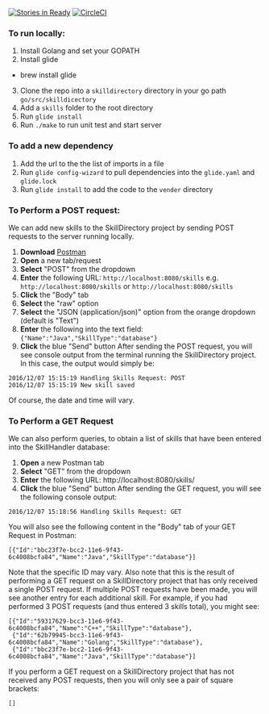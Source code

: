 [![Stories in Ready](https://badge.waffle.io/maryvilledev/skilldirectory.png?label=ready&title=Ready)](http://waffle.io/maryvilledev/skilldirectory)
[![CircleCI](https://circleci.com/gh/maryvilledev/skilldirectory.svg?style=svg)](https://circleci.com/gh/maryvilledev/skilldirectory)


### To run locally:

1. Install Golang and set your GOPATH
2. Install glide
  - brew install glide
3. Clone the repo into a `skilldirectory` directory in your go path `go/src/skilldicectory`
4. Add a `skills` folder to the root directory
5. Run `glide install`
6. Run `./make` to run unit test and start server


### To add a new dependency

1. Add the url to the the list of imports in a file
2. Run `glide config-wizard` to pull dependencies into the `glide.yaml` and `glide.lock`
3. Run `glide install` to add the code to the `vender` directory

### To Perform a POST request:
We can add new skills to the SkillDirectory project by sending POST requests to the server running locally.
  1. **Download** [Postman](https://www.getpostman.com/)
  2. **Open** a new tab/request
  3. **Select** "POST" from the dropdown
  4. **Enter** the following URL: `http://localhost:8080/skills`
    e.g. `http://localhost:8080/skills` or `http://localhost:8080/skills`
  5. **Click** the "Body" tab
  6. **Select** the "raw" option
  7. **Select** the "JSON (application/json)" option from the orange dropdown (default is "Text")
  8. **Enter** the following into the text field: `{"Name":"Java","SkillType":"database"}`
  9. **Click** the blue "Send" button
After sending the POST request, you will see console output from the terminal running the SkillDirectory project. In this case, the output would simply be:
```
2016/12/07 15:15:19 Handling Skills Request: POST
2016/12/07 15:15:19 New skill saved
```
Of course, the date and time will vary.

### To Perform a GET Request
We can also perform queries, to obtain a list of skills that have been entered into the SkillHandler database:
  1. **Open** a new Postman tab
  3. **Select** "GET" from the dropdown
  4. **Enter** the following URL: http://localhost:8080/skills/
  9. **Click** the blue "Send" button
After sending the GET request, you will see the following console output:
```
2016/12/07 15:18:56 Handling Skills Request: GET
```
You will also see the following content in the "Body" tab of your GET Request in Postman:
```
[{"Id":"bbc23f7e-bcc2-11e6-9f43-6c4008bcfa84","Name":"Java","SkillType":"database"}]
```
Note that the specific ID may vary. Also note that this is the result of performing a GET request on a SkillDirectory project that has only received a single
POST request. If multiple POST requests have been made, you will see another entry for each additional skill. For example, if you had performed 3 POST requests (and thus
entered 3 skills total), you might see:
```
[{"Id":"59317629-bcc3-11e6-9f43-6c4008bcfa84","Name":"C++","SkillType":"database"},
 {"Id":"62b79945-bcc3-11e6-9f43-6c4008bcfa84","Name":"Golang","SkillType":"database"},
 {"Id":"bbc23f7e-bcc2-11e6-9f43-6c4008bcfa84","Name":"Java","SkillType":"database"}]
```
If you perform a GET request on a SkillDirectory project that has not received any POST requests, then you will only see a pair of square brackets:
```
[]
```
